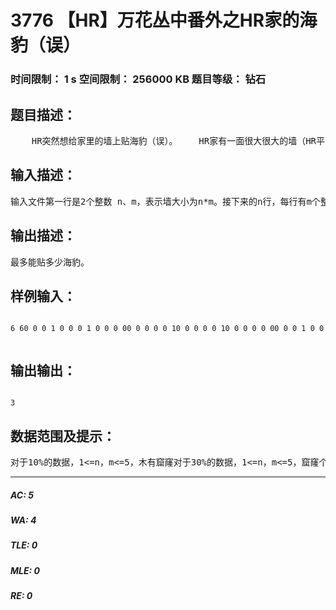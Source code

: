 # 3776 【HR】万花丛中番外之HR家的海豹（误）   
### 时间限制： 1 s     空间限制： 256000 KB     题目等级： 钻石  
## 题目描述：  

<pre>
    HR突然想给家里的墙上贴海豹（误）。    HR家有一面很大很大的墙（HR平时就对着这面墙想ZX）。但是当他生气的时候就会对着这面墙撞啊撞，导致墙上出现了很多窟窿，窟窿上不能贴海豹。这面墙是n*m大小的，他想贴很多2*3的海豹，当然除了横着贴也可竖着贴。    他想让你告诉他，他可以在这面墙上最多可以贴多少海豹。
</pre>
  
  
## 输入描述：  

<pre>
输入文件第一行是2个整数 n、m，表示墙大小为n*m。接下来的n行，每行有m个整数0或1，1表示该位置已经被HR撞出窟窿了，0表示空白。
</pre>
  
  
## 输出描述：  

<pre>
最多能贴多少海豹。
</pre>
  
  
## 样例输入：  

<pre><code>
6 60 0 0 1 0 0 0 1 0 0 0 00 0 0 0 0 10 0 0 0 0 10 0 0 0 0 00 0 0 1 0 0  

</code></pre>
  
  
## 输出输出：  

<pre><code>
3
</code></pre>
  
  
## 数据范围及提示：  

<pre>
对于10%的数据，1<=n，m<=5，木有窟窿对于30%的数据，1<=n，m<=5，窟窿个数<=2对于50%的数据，1<=n，m<=10，窟窿个数<=nm对于100%的数据，1<=n<=150，1<=m<=10，窟窿个数<=nm
</pre>
  
  
***  

##### AC: 5  
##### WA: 4  
##### TLE: 0  
##### MLE: 0  
##### RE: 0  
